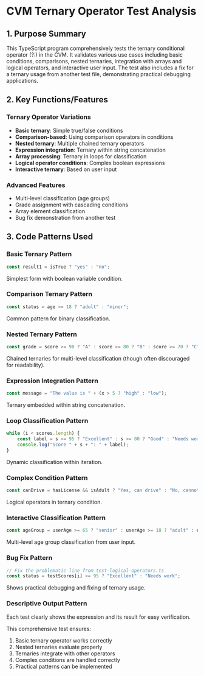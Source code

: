 # CVM Ternary Operator Test Analysis

## 1. Purpose Summary

This TypeScript program comprehensively tests the ternary conditional operator (?:) in the CVM. It validates various use cases including basic conditions, comparisons, nested ternaries, integration with arrays and logical operators, and interactive user input. The test also includes a fix for a ternary usage from another test file, demonstrating practical debugging applications.

## 2. Key Functions/Features

### Ternary Operator Variations
- **Basic ternary**: Simple true/false conditions
- **Comparison-based**: Using comparison operators in conditions
- **Nested ternary**: Multiple chained ternary operators
- **Expression integration**: Ternary within string concatenation
- **Array processing**: Ternary in loops for classification
- **Logical operator conditions**: Complex boolean expressions
- **Interactive ternary**: Based on user input

### Advanced Features
- Multi-level classification (age groups)
- Grade assignment with cascading conditions
- Array element classification
- Bug fix demonstration from another test

## 3. Code Patterns Used

### Basic Ternary Pattern
```typescript
const result1 = isTrue ? "yes" : "no";
```
Simplest form with boolean variable condition.

### Comparison Ternary Pattern
```typescript
const status = age >= 18 ? "adult" : "minor";
```
Common pattern for binary classification.

### Nested Ternary Pattern
```typescript
const grade = score >= 90 ? "A" : score >= 80 ? "B" : score >= 70 ? "C" : "F";
```
Chained ternaries for multi-level classification (though often discouraged for readability).

### Expression Integration Pattern
```typescript
const message = "The value is " + (x > 5 ? "high" : "low");
```
Ternary embedded within string concatenation.

### Loop Classification Pattern
```typescript
while (i < scores.length) {
    const label = s >= 95 ? "Excellent" : s >= 80 ? "Good" : "Needs work";
    console.log("Score " + s + ": " + label);
}
```
Dynamic classification within iteration.

### Complex Condition Pattern
```typescript
const canDrive = hasLicense && isAdult ? "Yes, can drive" : "No, cannot drive";
```
Logical operators in ternary condition.

### Interactive Classification Pattern
```typescript
const ageGroup = userAge >= 65 ? "senior" : userAge >= 18 ? "adult" : userAge >= 13 ? "teen" : "child";
```
Multi-level age group classification from user input.

### Bug Fix Pattern
```typescript
// Fix the problematic line from test-logical-operators.ts
const status = testScores[i] >= 95 ? "Excellent" : "Needs work";
```
Shows practical debugging and fixing of ternary usage.

### Descriptive Output Pattern
Each test clearly shows the expression and its result for easy verification.

This comprehensive test ensures:
1. Basic ternary operator works correctly
2. Nested ternaries evaluate properly
3. Ternaries integrate with other operators
4. Complex conditions are handled correctly
5. Practical patterns can be implemented